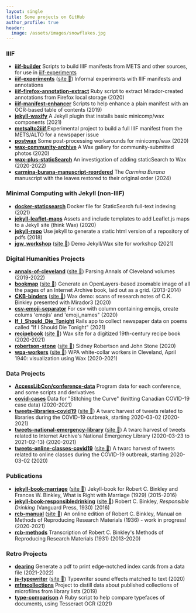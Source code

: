 ```yaml
---
layout: single
title: Some projects on GitHub
author_profile: true
header:
  image: /assets/images/snowflakes.jpg
---
```


### IIIF

- **[iiif-builder](https://github.com/ualbertalib/iiif-builder)** Scripts to build IIIF manifests from METS and other sources, for use in [iiif-experiments](https://github.com/ualbertalib/iiif-experiments) 
- **[iiif-experiments](https://github.com/ualbertalib/iiif-experiments)** ([site 🔗](https://ualbertalib.github.io/iiif-experiments/)) Informal experiments with IIIF manifests and annotations 
- **[iiif-firefox-annotation-extract](https://github.com/pbinkley/iiif-firefox-annotation-extract/)** Ruby script to extract Mirador-created annotations from Firefox local storage (2020)
- **[iiif-manifest-enhancer](https://github.com/pbinkley/iiif-manifest-enhancer/)** Scripts to help enhance a plain manifest with an OCR-based table of contents (2019)
- **[jekyll-waxify](https://github.com/pbinkley/jekyll-waxify/)** A Jekyll plugin that installs basic minicomp/wax components (2021)
- **[metsalto2iiif ](https://github.com/ualbertalib/metsalto2iiif)** Experimental project to build a full IIIF manifest from the METS/ALTO for a newspaper issue  
- **[postwax](https://github.com/pbinkley/postwax/)** Some post-processing workarounds for minicomp/wax  (2020)
- **[wax-community-archive](https://github.com/pbinkley/wax-community-archive/)** A Wax gallery for community-submitted photos (2020)
- **[wax-plus-staticSearch](https://github.com/pbinkley/wax-plus-staticSearch/)** An investigation of adding staticSearch to Wax (2020-2022)
- **[carmina-burana-manuscript-reordered](https://pbinkley.github.io/carmina-burana-manuscript-reordered/)** The *Carmina Burana* manuscript with the leaves restored to their original order (2024)

### Minimal Computing with Jekyll (non-IIIF)

- **[docker-staticsearch](https://github.com/pbinkley/docker-staticsearch/)** Docker file for StaticSearch full-text indexing (2021)
- **[jekyll-leaflet-maps](https://github.com/pbinkley/jekyll-leaflet-maps/)** Assets and include templates to add Leaflet.js maps to a Jekyll site (think Wax) (2020)
- **[jekyll-repo](https://github.com/pbinkley/jekyll-repo/)** Use jekyll to generate a static html version of a repository of pdfs (2018)
- **[jgw_workshop](https://github.com/pbinkley/jgw_workshop/)** ([site 🔗](https://pbinkley.github.io/jgw_workshop/)) Demo Jekyll/Wax site for workshop (2021)

### Digital Humanities Projects

- **[annals-of-cleveland](https://github.com/pbinkley/annals-of-cleveland/)** ([site 🔗](https://www.wallandbinkley.com/projects/2019/annals-of-cleveland/)) Parsing Annals of Cleveland volumes  (2019-2022)
- **[bookmap](https://github.com/pbinkley/bookmap/)** ([site 🔗](https://www.wallandbinkley.com/projects/2014/bookmap/mightymikkobooko00fill/)) Generate an OpenLayers-based zoomable image of all the pages of an Internet Archive book, laid out as a grid. (2013-2014)
- **[CKB-binders](https://github.com/pbinkley/CKB-binders/)** ([site 🔗](https://www.wallandbinkley.com/projects/2020/CKB-binders/)) Wax demo: scans of research notes of C.K. Binkley presented with Mirador3 (2020)
- **[csv-emoji-separator](https://github.com/pbinkley/csv-emoji-separator/)** For csv with column containing emojis, create colums 'emojis' and 'emoji_names" (2020)
- **[If_I_Should_Die_Tonight](https://github.com/pbinkley/If_I_Should_Die_Tonight/)** Rails app to collect newspaper data on poems called "If I Should Die Tonight" (2021)
- **[recipebook](https://github.com/pbinkley/recipebook/)** ([site 🔗](https://pbinkley.github.io/recipebook/)) Wax site for a digitized 19th-century recipe book (2020-2021)
- **[robertson-stone](https://github.com/pbinkley/robertson-stone/)** ([site 🔗](https://pbinkley.github.io/robertson-stone)) Sidney Robertson and John Stone (2020)
- **[wpa-workers](https://github.com/pbinkley/wpa-workers/)** ([site 🔗](https://pbinkley.github.io/wpa-workers/)) WPA white-collar workers in Cleveland, April 1940: visualization using Wax (2020-2021)

### Data Projects

- **[AccessLibCon/conference-data](https://github.com/AccessLibCon/conference-data)** Program data for each conference, and some scripts and derivatives
- **[covid-cases](https://github.com/pbinkley/covid-cases/)** Data for "Stitching the Curve" (knitting Canadian COVID-19 case data) (2020-2021)
- **[tweets-libraries-covid19](https://github.com/pbinkley/tweets-libraries-covid19/)** ([site 🔗](https://pbinkley.github.io/tweets-libraries-covid19/)) A twarc harvest of tweets related to libraries during the COVID-19 outbreak, starting 2020-03-02  (2020-2021)
- **[tweets-national-emergency-library](https://github.com/pbinkley/tweets-national-emergency-library/)** ([site 🔗](https://pbinkley.github.io/tweets-national-emergency-library/)) A twarc harvest of tweets related to Internet Archive's National Emergency Library (2020-03-23 to 2021-02-13) (2020-2021)
- **[tweets-online-classes-covid19](https://github.com/pbinkley/tweets-online-classes-covid19/)** ([site 🔗](https://pbinkley.github.io/tweets-online-classes-covid19/)) A twarc harvest of tweets related to online classes during the COVID-19 outbreak, starting 2020-03-02 (2020)

### Publications

- **[jekyll-book-marriage](https://github.com/pbinkley/jekyll-book-marriage/)** ([site 🔗](https://www.wallandbinkley.com/rcb/works/marriage/)) Jekyll-book for Robert C. Binkley and Frances W. Binkley, What is Right with Marriage (1929) (2015-2016)
- **[jekyll-book-responsibledrinking](https://github.com/pbinkley/jekyll-book-responsibledrinking/)** ([site 🔗](https://www.wallandbinkley.com/rcb/works/responsibledrinking/)) Robert C. Binkley, *Responsible Drinking* (Vanguard Press, 1930) (2016)
- **[rcb-manual](https://github.com/pbinkley/rcb-manual/)** ([site 🔗](https://pbinkley.github.io/rcb-manual/)) An online edition of Robert C. Binkley, Manual on Methods of Reproducing Research Materials (1936) - work in progress! (2020-2021)
- **[rcb-methods](https://github.com/pbinkley/rcb-methods/)** Transcription of Robert C. Binkley's Methods of Reproducing Research Materials (1931) (2013-2020)

### Retro Projects

- **[dearing](https://github.com/pbinkley/dearing/)** Generate a pdf to print edge-notched index cards from a data file (2021-2022)
- **[js-typewriter](https://github.com/pbinkley/js-typewriter/)** ([site 🔗](https://pbinkley.github.io/js-typewriter/)) Typewriter sound effects matched to text (2020)
- **[mfmcollections](https://github.com/pbinkley/mfmcollections/)** Project to distill data about published collections of microfilms from library lists (2019)
- **[type-comparison](https://github.com/pbinkley/type-comparison/)** A Ruby script to help compare typefaces of documents, using Tesseract OCR (2021)
